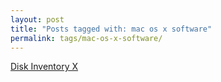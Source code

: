 ```yaml
---
layout: post
title: "Posts tagged with: mac os x software"
permalink: tags/mac-os-x-software/
---
```

[Disk Inventory X](/2012/07/disk-inventory-x)
